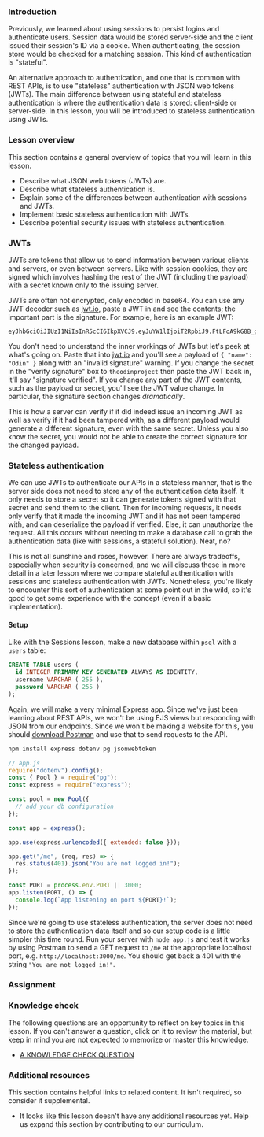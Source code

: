 ### Introduction

Previously, we learned about using sessions to persist logins and authenticate users. Session data would be stored server-side and the client issued their session's ID via a cookie. When authenticating, the session store would be checked for a matching session. This kind of authentication is "stateful".

An alternative approach to authentication, and one that is common with REST APIs, is to use "stateless" authentication with JSON web tokens (JWTs). The main difference between using stateful and stateless authentication is where the authentication data is stored: client-side or server-side. In this lesson, you will be introduced to stateless authentication using JWTs.

### Lesson overview

This section contains a general overview of topics that you will learn in this lesson.

- Describe what JSON web tokens (JWTs) are.
- Describe what stateless authentication is.
- Explain some of the differences between authentication with sessions and JWTs.
- Implement basic stateless authentication with JWTs.
- Describe potential security issues with stateless authentication.

### JWTs

JWTs are tokens that allow us to send information between various clients and servers, or even between servers. Like with session cookies, they are signed which involves hashing the rest of the JWT (including the payload) with a secret known only to the issuing server.

JWTs are often not encrypted, only encoded in base64. You can use any JWT decoder such as [jwt.io](https://jwt.io/), paste a JWT in and see the contents; the important part is the signature. For example, here is an example JWT:

```text
eyJhbGciOiJIUzI1NiIsInR5cCI6IkpXVCJ9.eyJuYW1lIjoiT2RpbiJ9.FtLFoA9kG8B_gvKz0nEzx4uDYAlsgWhxTGEUfinYcf8
```

You don't need to understand the inner workings of JWTs but let's peek at what's going on. Paste that into [jwt.io](https://jwt.io/) and you'll see a payload of `{ "name": "Odin" }` along with an "invalid signature" warning. If you change the secret in the "verify signature" box to `theodinproject` then paste the JWT back in, it'll say "signature verified". If you change any part of the JWT contents, such as the payload or secret, you'll see the JWT value change. In particular, the signature section changes *dramatically*.

This is how a server can verify if it did indeed issue an incoming JWT as well as verify if it had been tampered with, as a different payload would generate a different signature, even with the same secret. Unless you also know the secret, you would not be able to create the correct signature for the changed payload.

### Stateless authentication

We can use JWTs to authenticate our APIs in a stateless manner, that is the server side does not need to store any of the authentication data itself. It only needs to store a secret so it can generate tokens signed with that secret and send them to the client. Then for incoming requests, it needs only verify that it made the incoming JWT and it has not been tampered with, and can deserialize the payload if verified. Else, it can unauthorize the request. All this occurs without needing to make a database call to grab the authentication data (like with sessions, a stateful solution). Neat, no?

This is not all sunshine and roses, however. There are always tradeoffs, especially when security is concerned, and we will discuss these in more detail in a later lesson where we compare stateful authentication with sessions and stateless authentication with JWTs. Nonetheless, you're likely to encounter this sort of authentication at some point out in the wild, so it's good to get some experience with the concept (even if a basic implementation).

#### Setup

Like with the Sessions lesson, make a new database within `psql` with a `users` table:

```sql
CREATE TABLE users (
  id INTEGER PRIMARY KEY GENERATED ALWAYS AS IDENTITY,
  username VARCHAR ( 255 ),
  password VARCHAR ( 255 )
);
```

Again, we will make a very minimal Express app. Since we've just been learning about REST APIs, we won't be using EJS views but responding with JSON from our endpoints. Since we won't be making a website for this, you should [download Postman](https://www.postman.com/downloads/) and use that to send requests to the API.

```bash
npm install express dotenv pg jsonwebtoken
```

```javascript
// app.js
require("dotenv").config();
const { Pool } = require("pg");
const express = require("express");

const pool = new Pool({
  // add your db configuration
});

const app = express();

app.use(express.urlencoded({ extended: false }));

app.get("/me", (req, res) => {
  res.status(401).json("You are not logged in!");
});

const PORT = process.env.PORT || 3000;
app.listen(PORT, () => {
  console.log(`App listening on port ${PORT}!`);
});
```

Since we're going to use stateless authentication, the server does not need to store the authentication data itself and so our setup code is a little simpler this time round. Run your server with `node app.js` and test it works by using Postman to send a GET request to `/me` at the appropriate localhost port, e.g. `http://localhost:3000/me`. You should get back a 401 with the string `"You are not logged in!"`.

### Assignment

<div class="lesson-content__panel" markdown="1">

</div>

### Knowledge check

The following questions are an opportunity to reflect on key topics in this lesson. If you can't answer a question, click on it to review the material, but keep in mind you are not expected to memorize or master this knowledge.

- [A KNOWLEDGE CHECK QUESTION](A-KNOWLEDGE-CHECK-URL)

### Additional resources

This section contains helpful links to related content. It isn't required, so consider it supplemental.

- It looks like this lesson doesn't have any additional resources yet. Help us expand this section by contributing to our curriculum.
